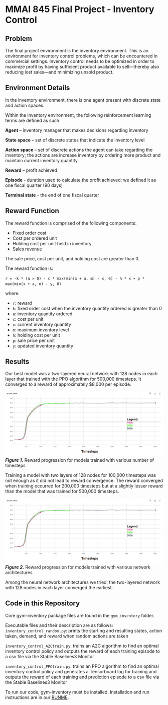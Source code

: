 # MMAI 845 Final Project - Inventory Control

## Problem
The final project environment is the inventory environment. This is an environment for inventory control problems, which can be encountered in commercial settings.
Inventory control needs to be optimized in order to maximize profit by having sufficient product available to sell—thereby also reducing lost sales—and minimizing unsold product.

## Environment Details
In the inventory environment, there is one agent present with discrete state and action spaces.

Within the inventory environment, the following reinforcement learning terms are defined as such:

**Agent** – inventory manager that makes decisions regarding inventory

**State space** – set of discrete states that indicate the inventory level

**Action space** – set of discrete actions the agent can take regarding the inventory; the actions are increase inventory by ordering more product and maintain current inventory quantity

**Reward** – profit achieved

**Episode** - duration used to calculate the profit achieved; we defined it as one fiscal quarter (90 days)

**Terminal state** - the end of one fiscal quarter

## Reward Function
The reward function is comprised of the following components:
- Fixed order cost
- Cost per ordered unit
- Holding cost per unit held in inventory
- Sales revenue

The sale price, cost per unit, and holding cost are greater than 0.

The reward function is:

`r = -k * (a > 0) - c * max(min(x + a, m) - x, 0) - h * x + p * max(min(x + a, m) - y, 0)`

where:
- `r`: reward
- `k`: fixed order cost when the inventory quantity ordered is greater than 0
- `a`: inventory quantity ordered
- `c`: cost per unit
- `x`: current inventory quantity
- `m`: maximum inventory level
- `h`: holding cost per unit
- `p`: sale price per unit
- `y`: updated inventory quantity

## Results
Our best model was a two-layered neural network with 128 nodes in each layer that trained with the PPO algorithm for 500,000 timesteps. It converged to a reward of approximately $8,000 per episode.

![Reward vs Timesteps when training timesteps vary](/Figures/timestep_presentation.PNG)
***Figure 1.*** Reward progression for models trained with various number of timesteps

Training a model with two layers of 128 nodes for 100,000 timesteps was not enough as it did not lead to reward convergence. The reward converged when training occurred for 200,000 timesteps but at a slightly lesser reward than the model that was trained for 500,000 timesteps.

![Reward vs Timesteps when network architecture varies](/Figures/timestep_presentation.PNG)
***Figure 2.*** Reward progression for models trained with various network architectures

Among the neural network architectures we tried, the two-layered network with 128 nodes in each layer converged the earliest.

## Code in this Repository
Core gym-inventory package files are found in the `gym_inventory` folder.

Executable files and their description are as follows:\
`inventory_control_random.py`: prints the starting and resulting states, action taken, demand, and reward when random actions are taken

`inventory_control_A2Ctrain.py`: trains an A2C algorithm to find an optimal inventory control policy and outputs the reward of each training episode to a csv file via the Stable Baselines3 Monitor

`inventory_control_PPOtrain.py`: trains an PPO algorithm to find an optimal inventory control policy and generates a Tensorboard log for training and outputs the reward of each training and prediction episode to a csv file via the Stable Baselines3 Monitor

To run our code, gym-inventory must be installed.
Installation and run instructions are in our [RUNME](RUNME.md).
